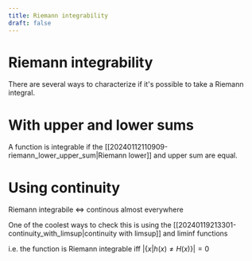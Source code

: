 ```yaml
---
title: Riemann integrability
draft: false
---
```

# Riemann integrability

There are several ways to characterize if it's possible to take a Riemann integral.

# With upper and lower sums
A function is integrable if the [[20240112110909-riemann_lower_upper_sum|Riemann lower]] and upper sum are equal.

# Using continuity
Riemann integrabile $\iff$ continous almost everywhere

One of the coolest ways to check this is using the [[20240119213301-continuity_with_limsup|continuity with limsup]] and liminf functions

i.e. the function is Riemann integrable iff $|\{x| h(x) \neq H(x)\}| = 0$
